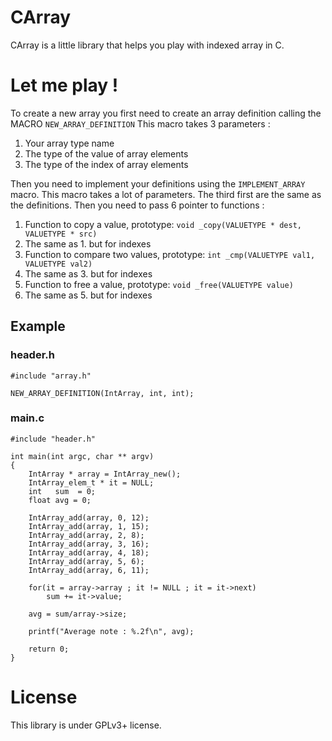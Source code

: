 CArray
======

CArray is a little library that helps you play with indexed array in C.

Let me play !
=============

To create a new array you first need to create an array definition calling the MACRO `NEW_ARRAY_DEFINITION`
This macro takes 3 parameters :

1. Your array type name
2. The type of the value of array elements
3. The type of the index of array elements

Then you need to implement your definitions using the `IMPLEMENT_ARRAY` macro.
This macro takes a lot of parameters. The third first are the same as the definitions. Then you need to pass 6 pointer to functions :

1. Function to copy a value, prototype: `void _copy(VALUETYPE * dest, VALUETYPE * src)`
2. The same as 1. but for indexes
3. Function to compare two values, prototype: `int _cmp(VALUETYPE val1, VALUETYPE val2)`
4. The same as 3. but for indexes
5. Function to free a value, prototype: `void _free(VALUETYPE value)`
6. The same as 5. but for indexes

Example
-------

### header.h

```
#include "array.h"

NEW_ARRAY_DEFINITION(IntArray, int, int);
```

### main.c

```
#include "header.h"

int main(int argc, char ** argv)
{
	IntArray * array = IntArray_new();
	IntArray_elem_t * it = NULL;
	int   sum  = 0;
	float avg = 0;

	IntArray_add(array, 0, 12);
	IntArray_add(array, 1, 15);
	IntArray_add(array, 2, 8);
	IntArray_add(array, 3, 16);
	IntArray_add(array, 4, 18);
	IntArray_add(array, 5, 6);
	IntArray_add(array, 6, 11);

	for(it = array->array ; it != NULL ; it = it->next)
		sum += it->value;

	avg = sum/array->size;

	printf("Average note : %.2f\n", avg);

	return 0;
}
```
License
=======
This library is under GPLv3+ license.